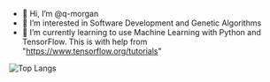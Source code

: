 - 👋 Hi, I’m @q-morgan
- 👀 I’m interested in Software Development and Genetic Algorithms
- 🌱 I’m currently learning to use Machine Learning with Python and TensorFlow. This is with help from "https://www.tensorflow.org/tutorials"



 ![Top Langs](https://github-readme-stats.vercel.app/api/top-langs/?username=q-morgan&hide=javascript,css,scss,html&theme=tokyonight)
